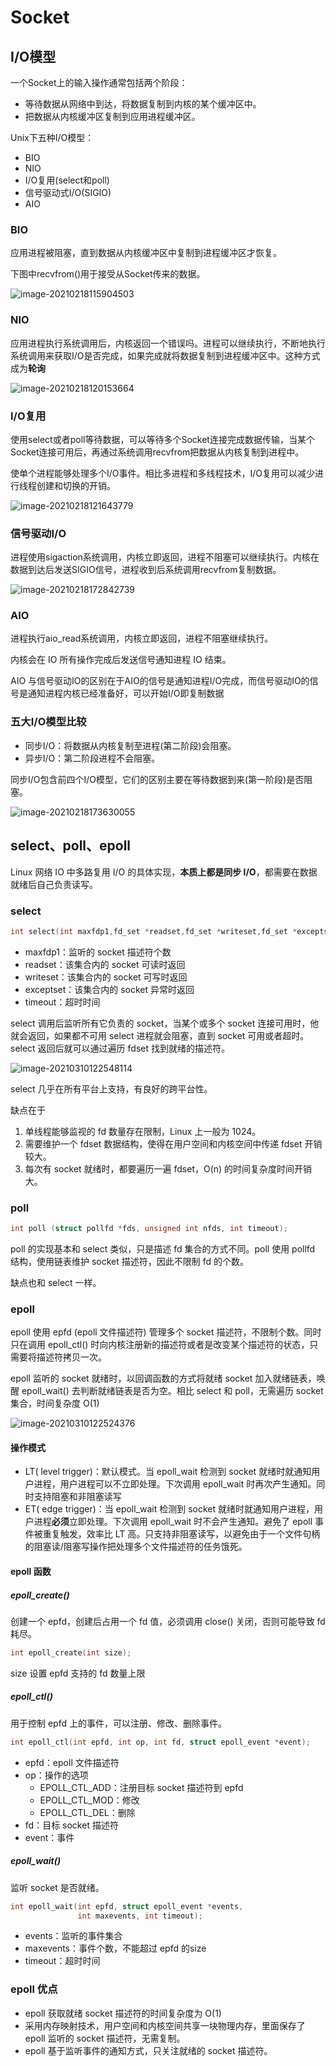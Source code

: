 # Socket

## I/O模型

一个Socket上的输入操作通常包括两个阶段：

- 等待数据从网络中到达，将数据复制到内核的某个缓冲区中。
- 把数据从内核缓冲区复制到应用进程缓冲区。

Unix下五种I/O模型：

- BIO
- NIO
- I/O复用(select和poll)
- 信号驱动式I/O(SIGIO)
- AIO

### BIO

应用进程被阻塞，直到数据从内核缓冲区中复制到进程缓冲区才恢复。

下图中recvfrom()用于接受从Socket传来的数据。

![image-20210218115904503](C:\Users\aasus\AppData\Roaming\Typora\typora-user-images\image-20210218115904503.png)

### NIO

应用进程执行系统调用后，内核返回一个错误吗。进程可以继续执行，不断地执行系统调用来获取I/O是否完成，如果完成就将数据复制到进程缓冲区中。这种方式成为**轮询**

![image-20210218120153664](C:\Users\aasus\AppData\Roaming\Typora\typora-user-images\image-20210218120153664.png)

### I/O复用

使用select或者poll等待数据，可以等待多个Socket连接完成数据传输，当某个Socket连接可用后，再通过系统调用recvfrom把数据从内核复制到进程中。

使单个进程能够处理多个I/O事件。相比多进程和多线程技术，I/O复用可以减少进行线程创建和切换的开销。

![image-20210218121643779](C:\Users\aasus\AppData\Roaming\Typora\typora-user-images\image-20210218121643779.png)

### 信号驱动I/O

进程使用sigaction系统调用，内核立即返回，进程不阻塞可以继续执行。内核在数据到达后发送SIGIO信号，进程收到后系统调用recvfrom复制数据。

![image-20210218172842739](C:\Users\aasus\AppData\Roaming\Typora\typora-user-images\image-20210218172842739.png)

### AIO

进程执行aio_read系统调用，内核立即返回，进程不阻塞继续执行。

内核会在 IO 所有操作完成后发送信号通知进程 IO 结束。

AIO 与信号驱动IO的区别在于AIO的信号是通知进程I/O完成，而信号驱动IO的信号是通知进程内核已经准备好，可以开始I/O即复制数据

### 五大I/O模型比较

- 同步I/O：将数据从内核复制至进程(第二阶段)会阻塞。
- 异步I/O：第二阶段进程不会阻塞。

同步I/O包含前四个I/O模型，它们的区别主要在等待数据到来(第一阶段)是否阻塞。

![image-20210218173630055](C:\Users\aasus\AppData\Roaming\Typora\typora-user-images\image-20210218173630055.png)

## select、poll、epoll

Linux 网络 IO 中多路复用 I/O 的具体实现，**本质上都是同步 I/O**，都需要在数据就绪后自己负责读写。

### select

```c
int select(int maxfdp1,fd_set *readset,fd_set *writeset,fd_set *exceptset,const struct timeval *timeout)
```

- maxfdp1：监听的 socket 描述符个数
- readset：该集合内的 socket 可读时返回
- writeset：该集合内的 socket 可写时返回
- exceptset：该集合内的 socket 异常时返回
- timeout：超时时间

select 调用后监听所有它负责的 socket，当某个或多个 socket 连接可用时，他就会返回，如果都不可用 select 进程就会阻塞，直到 socket 可用或者超时。select 返回后就可以通过遍历 fdset 找到就绪的描述符。

![image-20210310122548114](..\pic\image-20210310122548114.png)

select 几乎在所有平台上支持，有良好的跨平台性。

缺点在于

1. 单线程能够监视的 fd 数量存在限制，Linux 上一般为 1024。
2. 需要维护一个 fdset 数据结构，使得在用户空间和内核空间中传递 fdset 开销较大。
3. 每次有 socket 就绪时，都要遍历一遍 fdset，O(n) 的时间复杂度时间开销大。

### poll

```c
int poll (struct pollfd *fds, unsigned int nfds, int timeout);
```

poll 的实现基本和 select 类似，只是描述 fd 集合的方式不同。poll 使用 pollfd 结构，使用链表维护 socket 描述符，因此不限制 fd 的个数。

缺点也和 select 一样。

### epoll

epoll 使用 epfd (epoll 文件描述符) 管理多个 socket 描述符，不限制个数。同时只在调用 epoll_ctl() 时向内核注册新的描述符或者是改变某个描述符的状态，只需要将描述符拷贝一次。

epoll 监听的 socket 就绪时，以回调函数的方式将就绪 socket 加入就绪链表，唤醒 epoll_wait() 去判断就绪链表是否为空。相比 select 和 poll，无需遍历 socket 集合，时间复杂度 O(1)

![image-20210310122524376](..\pic\image-20210310122524376.png)

#### 操作模式

- LT( level trigger)：默认模式。当 epoll_wait 检测到 socket 就绪时就通知用户进程，用户进程可以不立即处理。下次调用 epoll_wait 时再次产生通知。同时支持阻塞和非阻塞读写
- ET( edge trigger)：当 epoll_wait 检测到 socket 就绪时就通知用户进程，用户进程**必须**立即处理。下次调用 epoll_wait 时不会产生通知。避免了 epoll 事件被重复触发，效率比 LT 高。只支持非阻塞读写，以避免由于一个文件句柄的阻塞读/阻塞写操作把处理多个文件描述符的任务饿死。

#### epoll 函数

##### epoll_create()

创建一个 epfd，创建后占用一个 fd 值，必须调用 close() 关闭，否则可能导致 fd 耗尽。

```c
int epoll_create(int size);
```

size 设置 epfd 支持的 fd 数量上限

##### epoll_ctl()

用于控制 epfd 上的事件，可以注册、修改、删除事件。

```c
int epoll_ctl(int epfd, int op, int fd, struct epoll_event *event);
```

- epfd：epoll 文件描述符
- op：操作的选项
  - EPOLL_CTL_ADD：注册目标 socket 描述符到 epfd
  - EPOLL_CTL_MOD：修改
  - EPOLL_CTL_DEL：删除
- fd：目标 socket 描述符
- event：事件

##### epoll_wait()

监听 socket 是否就绪。

```c
int epoll_wait(int epfd, struct epoll_event *events,
               int maxevents, int timeout);
```

- events：监听的事件集合
- maxevents：事件个数，不能超过 epfd 的size
- timeout：超时时间

### epoll 优点

- epoll 获取就绪 socket 描述符的时间复杂度为 O(1)
- 采用内存映射技术，用户空间和内核空间共享一块物理内存，里面保存了 epoll 监听的 socket 描述符，无需复制。
- epoll 基于监听事件的通知方式，只关注就绪的 socket 描述符。